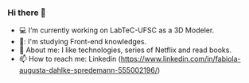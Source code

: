### Hi there 👋

- :computer: I’m currently working on LabTeC-UFSC as a 3D Modeler.
- 📖: I'm studying Front-end knowledges.
- 💬 About me: I like technologies, series of Netflix and read books.
- 📫 How to reach me: Linkedin (https://www.linkedin.com/in/fabiola-augusta-dahlke-spredemann-555002196/)

